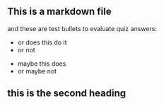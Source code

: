 ## This is a markdown file
and these are test bullets to evaluate quiz answers:
- or does this do it
- or not
* maybe this does
* or maybe not

## this is the second heading
